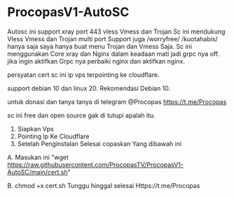 # ProcopasV1-AutoSC
Autosc ini support xray port 443 vless Vmess dan Trojan
Sc ini mendukung Vless Vmess dan Trojan multi port Support juga /worryfree/ /kuotahabis/
hanya saja saya hanya buat menu Trojan dan Vmess Saja.
Sc ini menggunakan Core xray dan Nginx dalam keadaan mati jadi grpc nya off.
jika ingin aktifkan Grpc nya perbaiki nginx dan aktifkan nginx.

persyatan cert sc ini ip vps terpointing ke cloudflare.

support debian 10 dan linux 20.
Rekomendasi Debian 10.

untuk donasi dan tanya tanya di telegram
@Procopas https://t.me/Procopas

sc ini free dan open source gak di tutupi apalah itu.

1. Siapkan Vps
2. Pointing Ip Ke Cloudflare
3. Setelah Penginstalan Selesai copaskan
Yang dibawah ini

A. Masukan ini
"wget https://raw.githubusercontent.com/ProcopasTV/ProcopasV1-AutoSC/main/cert.sh"

B. chmod +x cert.sh
Tunggu hinggal selesai
Https://t.me/Procopas
